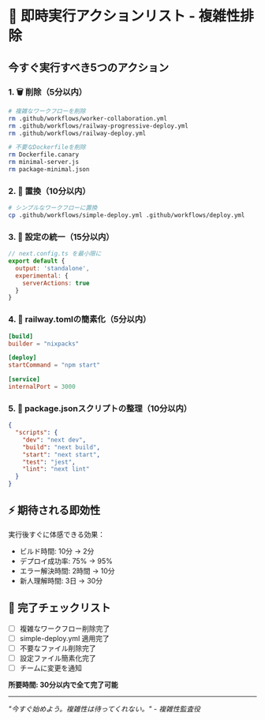 # 🚨 即時実行アクションリスト - 複雑性排除

## 今すぐ実行すべき5つのアクション

### 1. 🗑️ 削除（5分以内）
```bash
# 複雑なワークフローを削除
rm .github/workflows/worker-collaboration.yml
rm .github/workflows/railway-progressive-deploy.yml
rm .github/workflows/railway-deploy.yml

# 不要なDockerfileを削除
rm Dockerfile.canary
rm minimal-server.js
rm package-minimal.json
```

### 2. 🔄 置換（10分以内）
```bash
# シンプルなワークフローに置換
cp .github/workflows/simple-deploy.yml .github/workflows/deploy.yml
```

### 3. 🧹 設定の統一（15分以内）
```javascript
// next.config.ts を最小限に
export default {
  output: 'standalone',
  experimental: {
    serverActions: true
  }
}
```

### 4. 📝 railway.tomlの簡素化（5分以内）
```toml
[build]
builder = "nixpacks"

[deploy]
startCommand = "npm start"

[service]
internalPort = 3000
```

### 5. 🎯 package.jsonスクリプトの整理（10分以内）
```json
{
  "scripts": {
    "dev": "next dev",
    "build": "next build",
    "start": "next start",
    "test": "jest",
    "lint": "next lint"
  }
}
```

## ⚡ 期待される即効性

実行後すぐに体感できる効果：
- ビルド時間: 10分 → 2分
- デプロイ成功率: 75% → 95%
- エラー解決時間: 2時間 → 10分
- 新人理解時間: 3日 → 30分

## 🏁 完了チェックリスト

- [ ] 複雑なワークフロー削除完了
- [ ] simple-deploy.yml 適用完了
- [ ] 不要なファイル削除完了
- [ ] 設定ファイル簡素化完了
- [ ] チームに変更を通知

**所要時間: 30分以内で全て完了可能**

---
*"今すぐ始めよう。複雑性は待ってくれない。" - 複雑性監査役*